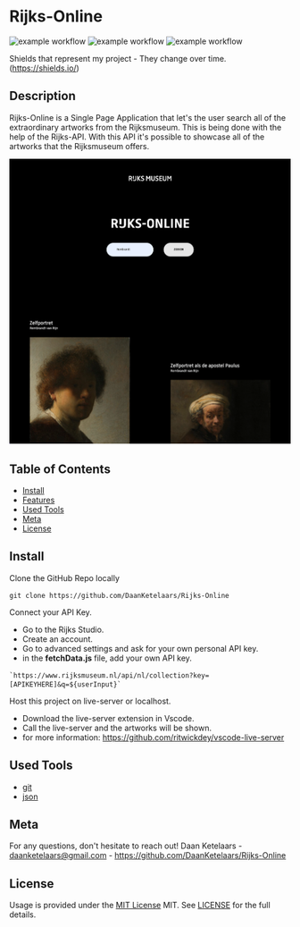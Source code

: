 
# Rijks-Online

![example workflow](https://img.shields.io/github/languages/count/DaanKetelaars/Rijks-Online?style=flat-square)
![example workflow](https://img.shields.io/github/last-commit/DaanKetelaars/Rijks-Online?style=flat-square)
![example workflow](https://img.shields.io/github/repo-size/DaanKetelaars/Rijks-Online?style=flat-square)

Shields that represent my project - They change over time. (https://shields.io/)

## Description
Rijks-Online is a Single Page Application that let's the user search all of the extraordinary artworks from the Rijksmuseum. This is being done with the help of the Rijks-API. With this API it's possible to showcase all of the artworks that the Rijksmuseum offers. 

<img src="screenshot.png" alt="example of the live application" />



## Table of Contents

- [Install](#install)
- [Features](#features)
- [Used Tools](#used-tools)
- [Meta](#meta)
- [License](#license)

## Install

Clone the GitHub Repo locally

```
git clone https://github.com/DaanKetelaars/Rijks-Online
```

Connect your API Key.

- Go to the Rijks Studio.
- Create an account.
- Go to advanced settings and ask for your own personal API key.
- in the **fetchData.js** file, add your own API key. 
```
`https://www.rijksmuseum.nl/api/nl/collection?key=[APIKEYHERE]&q=${userInput}`
```

Host this project on live-server or localhost. 


- Download the live-server extension in Vscode.
- Call the live-server and the artworks will be shown.
- for more information: https://github.com/ritwickdey/vscode-live-server


## Used Tools

- [git](https://git-scm.com/)
- [json](https://www.json.org/json-en.html)

## Meta
For any questions, don't hesitate to reach out!
Daan Ketelaars - daanketelaars@gmail.com - https://github.com/DaanKetelaars/Rijks-Online

## License

Usage is provided under the [MIT License](https://github.com/git/git-scm.com/blob/master/MIT-LICENSE.txt) MIT. See [LICENSE](https://github.com/DaanKetelaars/Rijks-Online/blob/master/LICENSE) for the full details.


